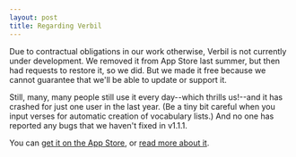 ```yaml
---
layout: post
title: Regarding Verbil
---
```


Due to contractual obligations in our work otherwise, Verbil is not currently under development. We removed it from App Store last summer, but then had requests to restore it, so we did. But we made it free because we cannot guarantee that we'll be able to update or support it.

Still, many, many people still use it every day--which thrills us!--and it has crashed for just one user in the last year. (Be a tiny bit careful when you input verses for automatic creation of vocabulary lists.) And no one has reported any bugs that we haven't fixed in v1.1.1.

You can [get it on the App Store](https://itunes.apple.com/us/app/verbil-vergils-aeneid-reader/id757351337?mt=8), or [read more about it](/verbil/).